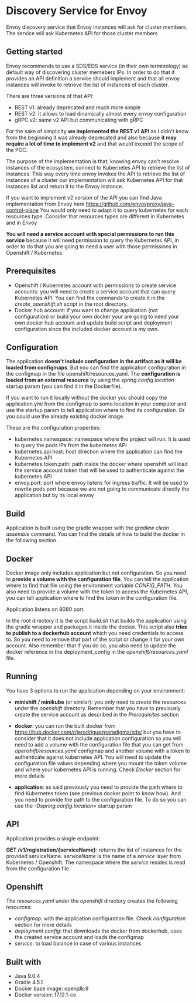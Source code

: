 # Discovery Service for Envoy

Envoy discovery service that Envoy instances will ask for cluster members. The service will ask Kubernetes API for those cluster members

## Getting started

Envoy recommends to use a SDS/EDS service (in their own terminology) as default way of discovering cluster memebers IPs. In order to do that it provides an API definition a service should implement and that all envoy instances will invoke to retrieve the list of instances of each cluster.

There are three versions of that API:

* REST v1: already deprecated and much more simple
* REST v2: it allows to load dinamically almost every envoy configuration
* gRPC v2: same v2 API but communicating with gRPC

For the sake of simplicity __we implemented the REST v1 API__ as I didn't know from the beginning it was already deprecated and also because __it may require a lot of time to implement v2__ and that would exceed the scope of the POC.

The purpose of the implementation is that, knowing envoy can't resolve instances of the ecosystem, connect to Kubernetes API to retrieve the list of instances. This way every time envoy invokes the API to retrieve the list of instances of a cluster our implementation will ask Kubernetes API for that instances list and return it to the Envoy instance.

If you want to implement v2 version of the API you can find Java implementation from Envoy here https://github.com/envoyproxy/java-control-plane  You would only need to adapt it to query kubernetes for each resources type. Consider that resources types are different in Kubernetes and in Envoy

__You will need a service account with special permissions to run this service__ because it will need permission to query the Kubernetes API, in order to do that you are going to need a user with those permissions in Openshift / Kubernetes

## Prerequisites

* Openshift / Kubernetes account with permissions to create service accounts: you will need to create a service account that can query Kubernetes API. You can find the commands to create it in the _create_openshift.sh_ script in the root directory.
* Docker hub account: if you want to change application (not configuration) or build your own docker your are going to need your own docker hub account and update build script and deployment configuration since the included docker account is my own.

## Configuration

The application __doesn't include configuration in the artifact as it will be loaded from configmaps__. But you can find the application configuration in the configmap in the file openshift/resources.yaml. The __configuration is loaded from an external resource__ by using the _spring.config.location_ startup param (you can find it in the Dockerfile).

If you want to run it locally without the docker you should copy the application.yml from the configmap to somo location in your computer and use the startup param to tell application where to find its configuration. Or you could use the already existing docker image.

These are the configuration properties:

* kubernetes.namespace: namespace where the project will run. It is used to query the pods IPs from the kubernetes API
* kubernetes.api.host: host direction where the application can find the Kubernetes API
* kubernetes.token.path: path inside the docker where openshift will load the service account token that will be used to authenticate against the kubernetes API
* envoy.port: port where envoy listens for ingress traffic. It will be used to rewrite pods port because we are not going to communicate directly the application but by its local envoy

## Build

Application is built using the gradle wrapper with the _gradlew clean assemble_ command.
You can find the details of how to build the docker in the following section.

## Docker

Docker image only includes application but not configuration. So you need to __provide a volume with the configuration file__. You can tell the application where to find that file using the environment variable _CONFIG_PATH_. You also need to provide a volume with the token to access the Kubernetes API, you can tell application where to find the token in the configuration file.

Application listens on 8080 port.

In the root directory it is the script _build.sh_ that builds the application using the gradle wrapper and packages it inside the docker. This script also __tries to publish to a dockerhub account__ which you need credentials to access to. So you need to remove that part of the script or change it for your own account. Also remember that if you do so, you also need to update the docker reference in the deployment_config in the _openshift/resources.yaml_ file.

## Running

You have 3 options to run the application depending on your environment:

* __minishift / minikube__ (or similar): you only need to create the resources under the _openshift_ directory. Remember that you have to previously create the service account as described in the _Prerequisites_ section

* __docker__: you can run the built docker from https://hub.docker.com/r/jarodriguezparadigma/sds/ but you have to consider that it does not include application configuration so you will need to add a volume with the configuration file that you can get from _openshift/resources.yaml_ configmap and another volume with a token to authenticate against kubernetes API. You will need to update the configuration file values depending where you mount the token volume and where your kubernetes API is running. Check _Docker_ section for more details

* __application__: as said previously you need to provide the path where to find Kubernetes token (see previous docker point to know how). And you need to provide the path to the configuration file. To do so you can use the _-Dspring.config.location=<path>_ startup param

## API

Application provides a single endpoint:

__GET /v1/registration/{serviceName}__: returns the list of instances for the provided serviceName. _serviceName_ is the name of a _service_ layer from Kubernetes / Openshift. The namespace where the _service_ resides is read from the configuration file.

## Openshift

The _resources.yaml_ under the _openshift_ directory creates the following resources:

* _configmap_: with the application configuration file. Check _configuration_ section for more details
* _deployment config_: that downloads the docker from dockerhub, uses the created service account and loads the configmap
* _service_: to load balance in case of various instances

## Built with

* Java 9.0.4
* Gradle 4.5.1
* Docker base image: openjdk:9
* Docker version: 17.12.1-ce
